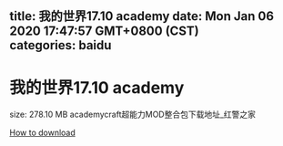 
title: 我的世界17.10 academy
date: Mon Jan 06 2020 17:47:57 GMT+0800 (CST)    
categories: baidu
---

# 我的世界17.10 academy
size: 278.10 MB
 academycraft超能力MOD整合包下载地址_红警之家
 

[How to download](https://bpcam.bemobtrk.com/go/2ceec3aa-1ca2-46d6-b9ff-aaa5c184517c?jno=5378)